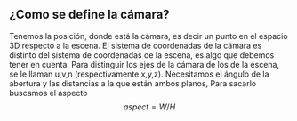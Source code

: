 ## ¿Como se define la cámara?

Tenemos la posición, donde está la cámara, es decir un punto en el espacio 3D respecto a la escena.
El sistema de coordenadas de la cámara es distinto del sistema de coordenadas de la escena, es algo que debemos tener en cuenta. Para distinguir los ejes de la cámara de los de la escena, se le llaman u,v,n (respectivamente x,y,z). Necesitamos el ángulo de la abertura y las distancias a la que están ambos planos, Para sacarlo buscamos el aspecto
$$
aspect = W/H
$$


